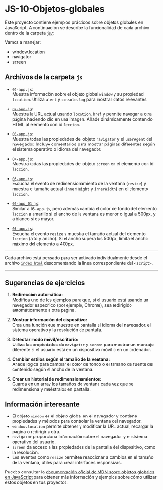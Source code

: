 # JS-10-Objetos-globales

Este proyecto contiene ejemplos prácticos sobre objetos globales en JavaScript. A continuación se describe la funcionalidad de cada archivo dentro de la carpeta [`js/`](js):

Vamos a manejar:

- window.location
- navigator
- screen

## Archivos de la carpeta `js`

- [`01-app.js`](js/01-app.js):  
  Muestra información sobre el objeto global `window` y su propiedad `location`. Utiliza `alert` y `console.log` para mostrar datos relevantes.

- [`02-app.js`](js/02-app.js):  
  Muestra la URL actual usando `location.href` y permite navegar a otra página haciendo clic en una imagen. Añade dinámicamente contenido HTML al elemento con id `leccion`.

- [`03-app.js`](js/03-app.js):  
  Muestra todas las propiedades del objeto `navigator` y el `userAgent` del navegador. Incluye comentarios para mostrar páginas diferentes según el sistema operativo o idioma del navegador.

- [`04-app.js`](js/04-app.js):  
  Muestra todas las propiedades del objeto `screen` en el elemento con id `leccion`.

- [`05-app.js`](js/05-app.js):  
  Escucha el evento de redimensionamiento de la ventana (`resize`) y muestra el tamaño actual (`innerHeight` y `innerWidth`) en el elemento `leccion`.

- [`05-app_01.js`](js/05-app_01.js):  
  Similar a `05-app.js`, pero además cambia el color de fondo del elemento `leccion` a amarillo si el ancho de la ventana es menor o igual a 500px, y a blanco si es mayor.

- [`06-app.js`](js/06-app.js):  
  Escucha el evento `resize` y muestra el tamaño actual del elemento `leccion` (alto y ancho). Si el ancho supera los 500px, limita el ancho máximo del elemento a 400px.

---

Cada archivo está pensado para ser activado individualmente desde el archivo [`index.html`](index.html) descomentando la línea correspondiente del `<script>`.

---

## Sugerencias de ejercicios

1. **Redirección automática:**  
   Modifica uno de los ejemplos para que, si el usuario está usando un navegador específico (por ejemplo, Chrome), sea redirigido automáticamente a otra página.

2. **Mostrar información del dispositivo:**  
   Crea una función que muestre en pantalla el idioma del navegador, el sistema operativo y la resolución de pantalla.

3. **Detectar modo móvil/escritorio:**  
   Utiliza las propiedades de `navigator` y `screen` para mostrar un mensaje diferente si el usuario está en un dispositivo móvil o en un ordenador.

4. **Cambiar estilos según el tamaño de la ventana:**  
   Añade lógica para cambiar el color de fondo o el tamaño de fuente del contenido según el ancho de la ventana.

5. **Crear un historial de redimensionamientos:**  
   Guarda en un array los tamaños de ventana cada vez que se redimensiona y muéstralos en pantalla.

## Información interesante

- El objeto `window` es el objeto global en el navegador y contiene propiedades y métodos para controlar la ventana del navegador.
- `window.location` permite obtener y modificar la URL actual, recargar la página o redirigir a otra.
- `navigator` proporciona información sobre el navegador y el sistema operativo del usuario.
- `screen` da acceso a las propiedades de la pantalla del dispositivo, como la resolución.
- Los eventos como `resize` permiten reaccionar a cambios en el tamaño de la ventana, útiles para crear interfaces responsivas.

Puedes consultar la [documentación oficial de MDN sobre objetos globales en JavaScript](https://developer.mozilla.org/es/docs/Web/JavaScript/Referencia/Objetos_globales) para obtener más información y ejemplos sobre cómo utilizar estos objetos en tus proyectos.
